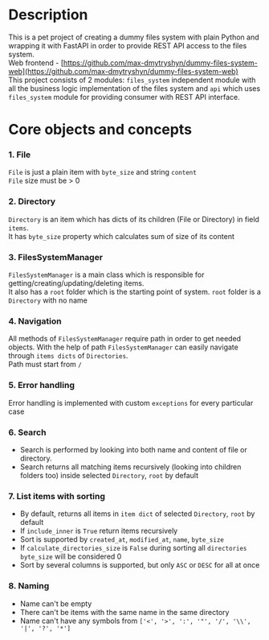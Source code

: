 # Description
This is a pet project of creating a dummy files system with plain Python and wrapping it with FastAPI in order
to provide REST API access to the files system.  
Web frontend - [https://github.com/max-dmytryshyn/dummy-files-system-web](https://github.com/max-dmytryshyn/dummy-files-system-web)  
This project consists of 2 modules: `files_system` independent module with all the business logic implementation of the
files system and `api` which uses `files_system` module for providing consumer with REST API interface.
# Core objects and concepts
### 1. File
`File` is just a plain item with `byte_size` and string `content`  
`File` size must be > 0
### 2. Directory
`Directory` is an item which has dicts of its children (File or Directory) in field `items`.  
It has `byte_size` property which calculates
sum of size of its content
### 3. FilesSystemManager
`FilesSystemManager` is a main class which is responsible for getting/creating/updating/deleting items.  
It also has a `root` folder which is the starting point of system. `root` folder is a `Directory` with no name
### 4. Navigation
All methods of `FilesSystemManager` require path in order to get needed objects.
With the help of path `FilesSystemManager` can easily navigate through `items dicts` of `Directories`.  
Path must start from `/`
### 5. Error handling
Error handling is implemented with custom `exceptions` for every particular case
### 6. Search
- Search is performed by looking into both name and content of file or directory.  
- Search returns all matching items recursively (looking into children folders too) inside selected `Directory`,
`root` by default
### 7. List items with sorting
- By default, returns all items in `item dict` of selected `Directory`, `root` by default
- If `include_inner` is `True` return items recursively
- Sort is supported by `created_at`, `modified_at`, `name`, `byte_size`
- If `calculate_directories_size` is `False` during sorting all `directories` `byte_size` will be considered 0
- Sort by several columns is supported, but only `ASC` or `DESC` for all at once
### 8. Naming
- Name can't be empty
- There can't be items with the same name in the same directory  
- Name can't have any symbols from `['<', '>', ':', '"', '/', '\\', '|', '?', '*']`
